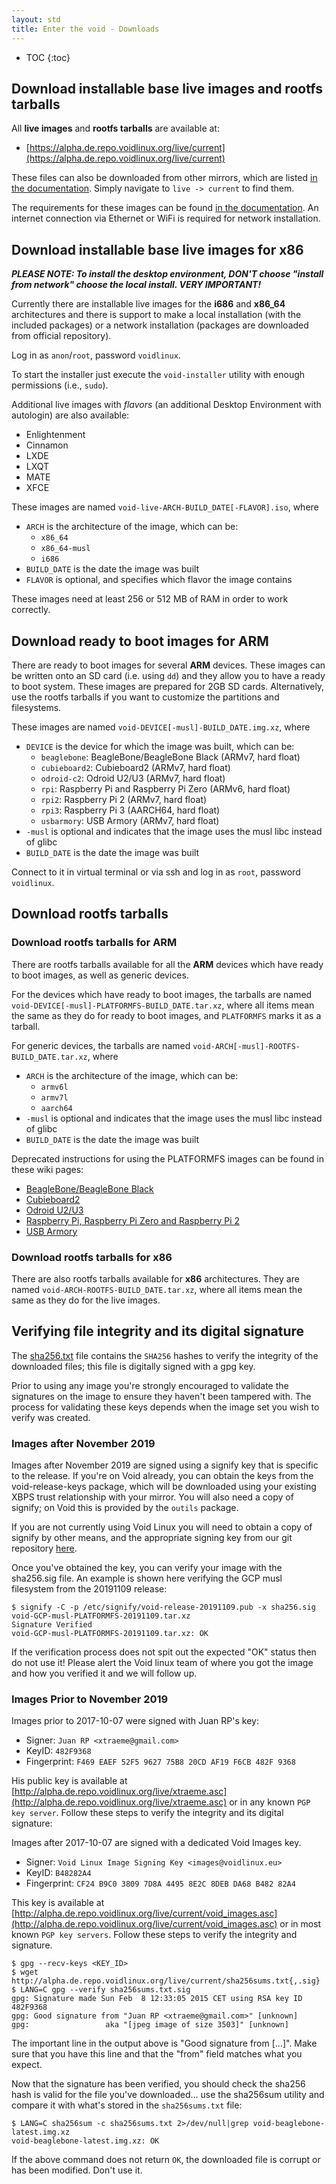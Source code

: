 ```yaml
---
layout: std
title: Enter the void - Downloads
---
```

* TOC
{:toc}

## Download installable base live images and rootfs tarballs

All **live images** and **rootfs tarballs** are available at:

- [https://alpha.de.repo.voidlinux.org/live/current](https://alpha.de.repo.voidlinux.org/live/current)

These files can also be downloaded from other mirrors, which are listed [in the documentation](https://docs.voidlinux.org/xbps/repositories/mirrors/index.html).
Simply navigate to `live -> current` to find them.

The requirements for these images can be found [in the documentation](https://docs.voidlinux.org/installation/base-requirements.html).
An internet connection via Ethernet or WiFi is required for network installation.

## Download installable base live images for x86

***PLEASE NOTE: To install the desktop environment, DON'T choose "install from network" choose the local install. VERY IMPORTANT!***

Currently there are installable live images for the **i686** and **x86\_64** architectures
and there is support to make a local installation (with the included packages) or a network
installation (packages are downloaded from official repository).

Log in as `anon`/`root`, password `voidlinux`.

To start the installer just execute the `void-installer` utility with enough permissions (i.e., `sudo`).

Additional live images with *flavors* (an additional Desktop Environment with autologin) are also
available:

- Enlightenment
- Cinnamon
- LXDE
- LXQT
- MATE
- XFCE

These images are named `void-live-ARCH-BUILD_DATE[-FLAVOR].iso`, where

- `ARCH` is the architecture of the image, which can be:
   - `x86_64`
   - `x86_64-musl`
   - `i686`
- `BUILD_DATE` is the date the image was built
- `FLAVOR` is optional, and specifies which flavor the image contains

These images need at least 256 or 512 MB of RAM in order to work correctly.

## Download ready to boot images for ARM

There are ready to boot images for several **ARM** devices. These images can be written onto an SD card (i.e. using `dd`)
and they allow you to have a ready to boot system. These images are prepared for 2GB SD cards. Alternatively, use the
rootfs tarballs if you want to customize the partitions and filesystems.

These images are named `void-DEVICE[-musl]-BUILD_DATE.img.xz`, where

- `DEVICE` is the device for which the image was built, which can be:
   - `beaglebone`: BeagleBone/BeagleBone Black (ARMv7, hard float)
   - `cubieboard2`: Cubieboard2 (ARMv7, hard float)
   - `odroid-c2`: Odroid U2/U3 (ARMv7, hard float)
   - `rpi`: Raspberry Pi and Raspberry Pi Zero (ARMv6, hard float)
   - `rpi2`: Raspberry Pi 2 (ARMv7, hard float)
   - `rpi3`: Raspberry Pi 3 (AARCH64, hard float)
   - `usbarmory`: USB Armory (ARMv7, hard float)
- `-musl` is optional and indicates that the image uses the musl libc instead of glibc
- `BUILD_DATE` is the date the image was built

Connect to it in virtual terminal or via ssh and log in as `root`, password `voidlinux`.

## Download rootfs tarballs

### Download rootfs tarballs for ARM

There are rootfs tarballs available for all the **ARM** devices which have ready to boot images,
as well as generic devices.

For the devices which have ready to boot images, the tarballs are named
`void-DEVICE[-musl]-PLATFORMFS-BUILD_DATE.tar.xz`, where all items mean the same as they do for ready to
boot images, and `PLATFORMFS` marks it as a tarball.

For generic devices, the tarballs are named `void-ARCH[-musl]-ROOTFS-BUILD_DATE.tar.xz`, where

- `ARCH` is the architecture of the image, which can be:
   - `armv6l`
   - `armv7l`
   - `aarch64`
- `-musl` is optional and indicates that the image uses the musl libc instead of glibc
- `BUILD_DATE` is the date the image was built

Deprecated instructions for using the PLATFORMFS images can be found in these wiki pages:

- [BeagleBone/BeagleBone Black](https://wiki.voidlinux.org/Beaglebone)
- [Cubieboard2](https://wiki.voidlinux.org/Cubieboard2_SD-Card)
- [Odroid U2/U3](https://wiki.voidlinux.org/Odroid_U2)
- [Raspberry Pi, Raspberry Pi Zero and Raspberry Pi 2](https://wiki.voidlinux.org/Raspberry_Pi)
- [USB Armory](https://wiki.voidlinux.org/USB_Armory)

### Download rootfs tarballs for x86

There are also rootfs tarballs available for **x86** architectures. They are named
`void-ARCH-ROOTFS-BUILD_DATE.tar.xz`, where all items mean the same as they do for the live images.

## Verifying file integrity and its digital signature

The
[sha256.txt](http://alpha.de.repo.voidlinux.org/live/current/sha256.txt)
file contains the `SHA256` hashes to verify the integrity of the
downloaded files; this file is digitally signed with a gpg key.

Prior to using any image you're strongly encouraged to validate the
signatures on the image to ensure they haven't been tampered with.
The process for validating these keys depends when the image set you
wish to verify was created.

### Images after November 2019

Images after November 2019 are signed using a signify key that is
specific to the release.  If you're on Void already, you can obtain
the keys from the void-release-keys package, which will be downloaded
using your existing XBPS trust relationship with your mirror.  You
will also need a copy of signify; on Void this is provided by the
`outils` package.

If you are not currently using Void Linux you will need to obtain a
copy of signify by other means, and the appropriate signing key from
our git repository
[here](https://github.com/void-linux/void-packages/tree/master/srcpkgs/void-release-keys/files/).

Once you've obtained the key, you can verify your image with the
sha256.sig file.  An example is shown here verifying the GCP musl
filesystem from the 20191109 release:

```
$ signify -C -p /etc/signify/void-release-20191109.pub -x sha256.sig void-GCP-musl-PLATFORMFS-20191109.tar.xz
Signature Verified
void-GCP-musl-PLATFORMFS-20191109.tar.xz: OK
```

If the verification process does not spit out the expected "OK" status
then do not use it!  Please alert the Void linux team of where you got
the image and how you verified it and we will follow up.

### Images Prior to November 2019

Images prior to 2017-10-07 were signed with Juan RP's key:

- Signer: `Juan RP <xtraeme@gmail.com>`
- KeyID: `482F9368`
- Fingerprint: `F469 EAEF 52F5 9627 75B8 20CD AF19 F6CB 482F 9368`

His public key is available at [http://alpha.de.repo.voidlinux.org/live/xtraeme.asc](http://alpha.de.repo.voidlinux.org/live/xtraeme.asc)
or in any known `PGP key server`. Follow these steps to verify the integrity and its digital signature:

Images after 2017-10-07 are signed with a dedicated Void Images key.

- Signer: `Void Linux Image Signing Key <images@voidlinux.eu>`
- KeyID: `B48282A4`
- Fingerprint: `CF24 B9C0 3809 7D8A 4495 8E2C 8DEB DA68 B482 82A4`

This key is available
at
[http://alpha.de.repo.voidlinux.org/live/current/void_images.asc](http://alpha.de.repo.voidlinux.org/live/current/void_images.asc) or
in most known `PGP key servers`.  Follow these steps to verify the
integrity and signature.

```
$ gpg --recv-keys <KEY_ID>
$ wget http://alpha.de.repo.voidlinux.org/live/current/sha256sums.txt{,.sig}
$ LANG=C gpg --verify sha256sums.txt.sig
gpg: Signature made Sun Feb  8 12:33:05 2015 CET using RSA key ID 482F9368
gpg: Good signature from "Juan RP <xtraeme@gmail.com>" [unknown]
gpg:                 aka "[jpeg image of size 3503]" [unknown]
```

The important line in the output above is "Good signature from [...]".
Make sure that you have this line and that the "from" field matches
what you expect.

Now that the signature has been verified, you should check the sha256 hash is valid for the file you've downloaded...
use the sha256sum utility and compare it with what's stored in the `sha256sums.txt` file:

```
$ LANG=C sha256sum -c sha256sums.txt 2>/dev/null|grep void-beaglebone-latest.img.xz
void-beaglebone-latest.img.xz: OK
```

If the above command does not return `OK`, the downloaded file is corrupt or has been modified. Don't use it.
